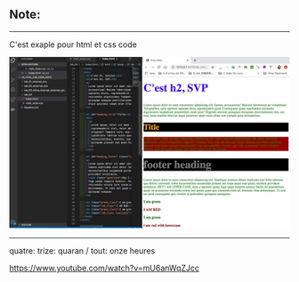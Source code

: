 ## Note:
---
C'est exaple pour html et css code

![](image/lab4.jpg)









---
quatre: trize: quaran  / tout: onze heures

https://www.youtube.com/watch?v=mU6anWqZJcc
